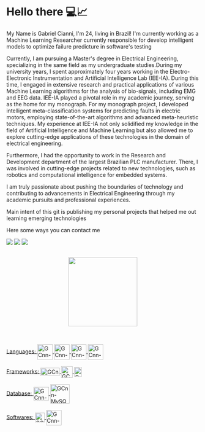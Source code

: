 # Hello there 💻📈
#### 
My Name is Gabriel Cianni, I'm 24, living in Brazil! I'm currently working as a Machine Learning Researcher currently responsible for develop intelligent models to optimize failure predicture in software's testing 

Currently, I am pursuing a Master's degree in Electrical Engineering, specializing in the same field as my undergraduate studies.During my university years, I spent approximately four years working in the Electro-Electronic Instrumentation and Artificial Intelligence Lab (IEE-IA). During this time, I engaged in extensive research and practical applications of various Machine Learning algorithms for the analysis of bio-signals, including EMG and EEG data. IEE-IA played a pivotal role in my academic journey, serving as the home for my monograph. For my monograph project, I developed intelligent meta-classification systems for predicting faults in electric motors, employing state-of-the-art algorithms and advanced meta-heuristic techniques. My experience at IEE-IA not only solidified my knowledge in the field of Artificial Intelligence and Machine Learning but also allowed me to explore cutting-edge applications of these technologies in the domain of electrical engineering.

Furthermore, I had the opportunity to work in the Research and Development department of the largest Brazilian PLC manufacturer. There, I was involved in cutting-edge projects related to new technologies, such as robotics and computational intelligence for embedded systems. 

I am truly passionate about pushing the boundaries of technology and contributing to advancements in Electrical Engineering through my academic pursuits and professional experiences.

Main intent of this git is publishing my personal projects that helped me out learning emerging technologies 

Here some ways you can contact me
<div>

  <a href = "mailto:cianni.gabriel@gmail.com"><img src="https://img.shields.io/badge/-Gmail-%23333?style=for-the-badge&logo=gmail&logoColor=white" target="_blank"></a>
  <a href="https://www.linkedin.com/in/gabrielcianni/" target="_blank"><img src="https://img.shields.io/badge/-LinkedIn-%230077B5?style=for-the-badge&logo=linkedin&logoColor=white" target="_blank"></a> 
 <a href="https://www.instagram.com/gabriel_cianni" target="_blank"><img src="https://img.shields.io/badge/-Instagram-%23E4405F?style=for-the-badge&logo=instagram&logoColor=white" target="_blank"></a>

##
 
</div>

<div align="center">
  <a href="https://github.com/GCianni">
    
   <!--
      <img height="180em" src="https://github-readme-stats.vercel.app/api?username=GCianni&show_icons=true&theme=dracula&include_all_commits=true&count_private=true"/>
  -->  
   <img height="180em" src="https://github-readme-stats.vercel.app/api/top-langs/?username=GCianni&layout=compact&langs_count=2&theme=dark"/>
</div>

 
 ##
 
 <div style="display: inline_block"><br>
    Languages:
      <img align="center" alt="GCnn-Python" height="40" width="40" src="https://cdn.jsdelivr.net/gh/devicons/devicon/icons/python/python-original.svg">
      <img align="center" alt="GCnn-RStudio" height="40" width="40" src="https://cdn.jsdelivr.net/gh/devicons/devicon/icons/r/r-original.svg">
      <img align="center" alt="GCnn-LabView" height="40" width="40" src="https://cdn.jsdelivr.net/gh/devicons/devicon/icons/labview/labview-original.svg">
      <img align="center" alt="GCnn-Emb-C" height="40" width="40" src="https://cdn.jsdelivr.net/gh/devicons/devicon/icons/c/c-original.svg"> 
</div>
<div style="display: inline_block"><br>
  Frameworks:
      <img align="center" alt="GCnn-SKLearn" height="21" width="50" src="https://upload.wikimedia.org/wikipedia/commons/thumb/0/05/Scikit_learn_logo_small.svg/390px-Scikit_learn_logo_small.svg.png">
      <img align="center" alt="GCnn-TensorFlow" height="30" width="30" src="https://cdn.jsdelivr.net/gh/devicons/devicon/icons/tensorflow/tensorflow-original.svg">
      <img align="center" alt="GCnn-Pandas" height="25" width="20" src="https://upload.wikimedia.org/wikipedia/commons/thumb/1/10/PyTorch_logo_icon.svg/256px-PyTorch_logo_icon.svg.png">
</div>
<div style="display: inline_block"><br>
  Database:
      <img align="center" alt="GCnn-Postgree" height="35" width="40" src="https://cdn.jsdelivr.net/gh/devicons/devicon/icons/postgresql/postgresql-original.svg">
      <img align="center" alt="GCnn-MySQL" height="50" width="50" src="https://cdn.jsdelivr.net/gh/devicons/devicon/icons/mysql/mysql-original-wordmark.svg">
</div>
<div style="display: inline_block"><br>
  Softwares:
      <img align="center" alt="GCnn-MiniTab" height="25" width="25" src="https://cdn.jsdelivr.net/gh/devicons/devicon/icons/minitab/minitab-original.svg">
      <img align="center" alt="GCnn-Matlab" height="40" width="40" src="https://cdn.jsdelivr.net/gh/devicons/devicon/icons/matlab/matlab-original.svg">
</div>

 
##
   <!-- 
  <img align="center" alt="GCnn-RStudio" height="40" width="40" src="https://cdn.jsdelivr.net/gh/devicons/devicon/icons/r/r-original.svg">
  <img align="center" alt="GCnn-Julia" height="40" width="40" src="https://cdn.jsdelivr.net/gh/devicons/devicon/icons/julia/julia-original.svg">
  -->

<!--
**GCianni/GCianni** is a ✨ _special_ ✨ repository because its `README.md` (this file) appears on your GitHub profile.

Here are some ideas to get you started:

- 🔭 I’m currently working on ...
- 🌱 I’m currently learning ...
- 👯 I’m looking to collaborate on ...
- 🤔 I’m looking for help with ...
- 💬 Ask me about ...
- 📫 How to reach me: ...
- 😄 Pronouns: ...
- ⚡ Fun fact: ...
-->
